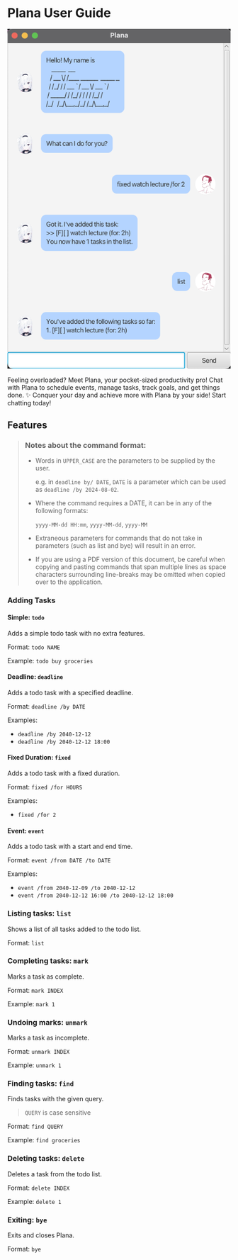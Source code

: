 # Plana User Guide

![Ui Showcase Image](Ui.png)

Feeling overloaded?  Meet Plana, your pocket-sized productivity pro!  Chat with Plana to schedule events, manage tasks, track goals, and get things done. ✨ Conquer your day and achieve more with Plana by your side!  Start chatting today!

## Features

> ### Notes about the command format:
> * Words in `UPPER_CASE` are the parameters to be supplied by the user.
>
>   e.g. in `deadline by/ DATE`, `DATE` is a parameter which can be used as `deadline /by 2024-08-02`.
> 
> 
> * Where the command requires a DATE, it can be in any of the following formats:
> 
>   `yyyy-MM-dd HH:mm`, `yyyy-MM-dd`, `yyyy-MM`
> 
> 
> * Extraneous parameters for commands that do not take in parameters (such as list and bye) will result in an error.
>
> 
> * If you are using a PDF version of this document, be careful when copying and pasting commands that span multiple lines as space characters surrounding line-breaks may be omitted when copied over to the application.


### Adding Tasks

#### Simple: `todo`

Adds a simple todo task with no extra features.

Format: `todo NAME`

Example: `todo buy groceries`

#### Deadline: `deadline`

Adds a todo task with a specified deadline.

Format: `deadline /by DATE`

Examples:
- `deadline /by 2040-12-12`
- `deadline /by 2040-12-12 18:00`

#### Fixed Duration: `fixed`

Adds a todo task with a fixed duration.

Format: `fixed /for HOURS`

Examples:
- `fixed /for 2`

#### Event: `event`

Adds a todo task with a start and end time.

Format: `event /from DATE /to DATE`

Examples:
- `event /from 2040-12-09 /to 2040-12-12`
- `event /from 2040-12-12 16:00 /to 2040-12-12 18:00`

### Listing tasks: `list`

Shows a list of all tasks added to the todo list.

Format: `list`

### Completing tasks: `mark`

Marks a task as complete.

Format: `mark INDEX`

Example: `mark 1`


### Undoing marks: `unmark`

Marks a task as incomplete.

Format: `unmark INDEX`

Example: `unmark 1`

### Finding tasks: `find`

Finds tasks with the given query.

> `QUERY` is case sensitive

Format: `find QUERY`

Example: `find groceries`

### Deleting tasks: `delete`

Deletes a task from the todo list.

Format: `delete INDEX`

Example: `delete 1`


### Exiting: `bye`

Exits and closes Plana.

Format: `bye`

